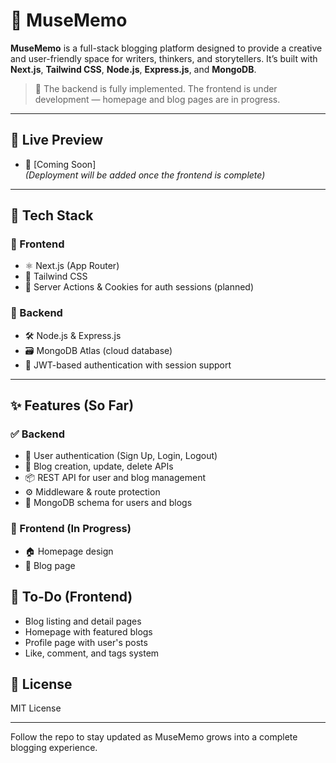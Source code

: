 # 📝 MuseMemo

**MuseMemo** is a full-stack blogging platform designed to provide a creative and user-friendly space for writers, thinkers, and storytellers. It’s built with **Next.js**, **Tailwind CSS**, **Node.js**, **Express.js**, and **MongoDB**.

> 🔧 The backend is fully implemented. The frontend is under development — homepage and blog pages are in progress.

---

## 🚀 Live Preview

- 🔗 [Coming Soon]  
  *(Deployment will be added once the frontend is complete)*

---

## 🧰 Tech Stack

### 🔹 Frontend
- ⚛️ Next.js (App Router)
- 🎨 Tailwind CSS
- 🍪 Server Actions & Cookies for auth sessions (planned)

### 🔹 Backend
- 🛠️ Node.js & Express.js
- 🗃️ MongoDB Atlas (cloud database)
- 🔐 JWT-based authentication with session support

---

## ✨ Features (So Far)

### ✅ Backend
- 🔐 User authentication (Sign Up, Login, Logout)
- 📄 Blog creation, update, delete APIs
- 📦 REST API for user and blog management
- ⚙️ Middleware & route protection
- 📁 MongoDB schema for users and blogs

### 🚧 Frontend (In Progress)
- 🏠 Homepage design
- 📄 Blog page

## 🚧 To-Do (Frontend)
 - Blog listing and detail pages
 - Homepage with featured blogs
 - Profile page with user's posts
 - Like, comment, and tags system

## 📄 License
MIT License

-----------------------------------------------------------------------------------------
Follow the repo to stay updated as MuseMemo grows into a complete blogging experience.
